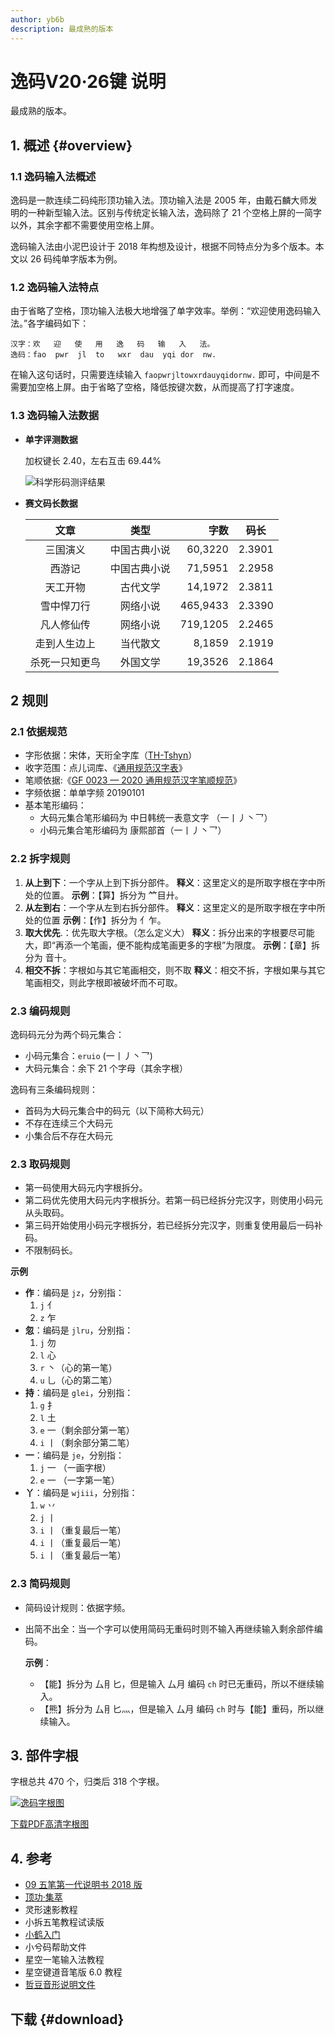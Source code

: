 ```yaml
---
author: yb6b
description: 最成熟的版本
---
```


<script setup>
const urls = [
  [
    ["v20/duoduo-4.0.setup.exe.7z", "多多4.0安装包.7z"],
    ["v20/Rime-20220609.7z", "Rime 配置文件.7z"],
    ["v20/rime-single.7z", "纯单字版Rime配置文件（新手推荐）.7z"],
  ],
  [
    ["v20/Keymap.8K.pdf", "8K彩色键位图.pdf"],
    ["v20/Keymap.8K.monochrome.pdf", "8K黑白键位图.pdf"],
    ["v20/zigen-anki.apkg", "字根记忆Anki包.apkg"],
  ],
  [
    ["v20/division.7z", "拆分表.7z"],
    ["v20/sai-ma-biao.7z", "极速赛码器码表.7z"],
  ],
];
</script>
# 逸码V20·26键 说明
最成熟的版本。

## 1. 概述 {#overview}
### 1.1 逸码输入法概述
逸码是一款连续二码纯形顶功输入法。顶功输入法是 2005 年，由戴石麟大师发明的一种新型输入法。区别与传统定长输入法，逸码除了 21 个空格上屏的一简字以外，其余字都不需要使用空格上屏。

逸码输入法由小泥巴设计于 2018 年构想及设计，根据不同特点分为多个版本。本文以 26 码纯单字版本为例。

### 1.2 逸码输入法特点
由于省略了空格，顶功输入法极大地增强了单字效率。举例：“欢迎使用逸码输入法。”各字编码如下：
```
汉字：欢   迎   使   用   逸   码   输   入   法。
逸码：fao  pwr  jl  to   wxr  dau  yqi dor  nw.
```
在输入这句话时，只需要连续输入 `faopwrjltowxrdauyqidornw.` 即可，中间是不需要加空格上屏。由于省略了空格，降低按键次数，从而提高了打字速度。

### 1.3 逸码输入法数据
- **单字评测数据**
  
  加权键长 2.40，左右互击 69.44%

  ![科学形码测评结果](/v20/measure.webp)

- **赛文码长数据**

  |文章|类型|字数|码长|
  |:-:|:-:|--:|:-:|
  | 三国演义 | 中国古典小说 | 60,3220 | 2.3901|
  | 西游记 | 中国古典小说 | 71,5951 | 2.2958|
  | 天工开物 | 古代文学 | 14,1972 | 2.3811|
  | 雪中悍刀行 | 网络小说 | 465,9433 | 2.3390|
  | 凡人修仙传| 网络小说 | 719,1205 | 2.2465|
  | 走到人生边上 | 当代散文 |8,1859 | 2.1919|
  |杀死一只知更鸟| 外国文学 | 19,3526 | 2.1864|

## 2 规则
### 2.1 依据规范
- 字形依据：宋体，天珩全字库（[TH-Tshyn](http://cheonhyeong.com/Simplified/download.html)）
- 收字范围：点儿词库、《[通用规范汉字表](http://www.moe.gov.cn/jyb_sjzl/ziliao/A19/201306/t20130601_186002.html)》
- 笔顺依据:《[GF 0023 — 2020 通用规范汉字笔顺规范](http://www.moe.gov.cn/jyb_sjzl/ziliao/A19/202103/t20210318_520473.html)》
- 字频依据：单单字频 20190101
- 基本笔形编码：
  -  大码元集合笔形编码为 中日韩统一表意文字 （<span class="kaiti-font">一丨丿丶乛</span>）
  -  小码元集合笔形编码为 康熙部首（<span class="kaiti-font">⼀⼁⼃⼂⺂</span>）

### 2.2 拆字规则

1. **从上到下**：一个字从上到下拆分部件。
**释义**：这里定义的是所取字根在字中所处的位置。
**示例**：【算】拆分为 <span class="kaiti-font">⺮目廾</span>。
2. **从左到右**：一个字从左到右拆分部件。
**释义**：这里定义的是所取字根在字中所处的位置
**示例**：【作】拆分为 <span class="kaiti-font">亻乍</span>。
3. **取大优先**.：优先取大字根。（怎么定义大）
**释义**：拆分出来的字根要尽可能大，即“再添一个笔画，便不能构成笔画更多的字根”为限度。
**示例**：【章】拆分为 <span class="kaiti-font">音十</span>。
4. **相交不拆**：字根如与其它笔画相交，则不取
**释义**：相交不拆，字根如果与其它笔画相交，则此字根即被破坏而不可取。

### 2.3 编码规则
逸码码元分为两个码元集合：

* 小码元集合：`eruio` (<span class="kaiti-font">一丨丿丶⺂</span>)
* 大码元集合：余下 21 个字母（其余字根）

逸码有三条编码规则：

* 首码为大码元集合中的码元（以下简称大码元）
* 不存在连续三个大码元
* 小集合后不存在大码元

### 2.3 取码规则
* 第一码使用大码元内字根拆分。
* 第二码优先使用大码元内字根拆分。若第一码已经拆分完汉字，则使用小码元从头取码。
* 第三码开始使用小码元字根拆分，若已经拆分完汉字，则重复使用最后一码补码。
* 不限制码长。

**示例**
* **作**：编码是 `jz`，分别指：
  1. `j` <span class="kaiti-font">亻</span>
  2. `z` <span class="kaiti-font">乍 </span>
* **忽**：编码是 `jlru`，分别指：
  1. `j` <span class="kaiti-font">勿</span>
  2. `l` <span class="kaiti-font">心</span>
  3. `r` <span class="kaiti-font">丶</span>（心的第一笔）
  4. `u` <span class="kaiti-font">乚</span>（心的第二笔）
* **持**：编码是 `glei`，分别指：
  1. `g` <span class="kaiti-font">扌</span>
  2. `l` <span class="kaiti-font">土</span>
  3. `e` <span class="kaiti-font">一</span>（剩余部分第一笔）
  4. `i` <span class="kaiti-font">丨</span>（剩余部分第二笔）
* **一**：编码是 `je`，分别指：
  1. `j` <span class="kaiti-font">一</span> （一画字根）
  2. `e` <span class="kaiti-font">一</span> （一字第一笔）
* **丫**：编码是 `wjiii`，分别指：
  1. `w` <span class="kaiti-font">丷</span>
  2. `j` <span class="kaiti-font">丨</span>
  3. `i` <span class="kaiti-font">丨</span>（重复最后一笔）
  4. `i` <span class="kaiti-font">丨</span>（重复最后一笔）
  5. `i` <span class="kaiti-font">丨</span>（重复最后一笔）

### 2.3 简码规则
- 简码设计规则：依据字频。
- 出简不出全：当一个字可以使用简码无重码时则不输入再继续输入剩余部件编码。

  **示例**：
  - 【能】拆分为 <span class="kaiti-font">厶⺝匕</span>，但是输入 <span class="kaiti-font">厶月</span> 编码 `ch` 时已无重码，所以不继续输入。
  - 【熊】拆分为 <span class="kaiti-font">厶⺝匕灬</span>，但是输入 <span class="kaiti-font">厶月</span> 编码 `ch` 时与【能】重码，所以继续输入。

## 3. 部件字根
字根总共 470 个，归类后 318 个字根。

[![逸码字根图](/v20/v20-kbd.webp)](/v20/v20-kbd.webp)

<a class="button is-small is-light" href="/v20/v20-kbd.pdf" target="_blank" download="逸码V20字根图矢量图.pdf">下载PDF高清字根图</a>

## 4. 参考
- [09 五笔第一代说明书 2018 版](http://gaokuan.ysepan.com/)
- [顶功·集萃](https://ding.tansongchen.com/)
- 灵形速影教程
- 小拆五笔教程试读版
- [小鹤入门](https://help.flypy.com/#/)
- 小兮码帮助文件
- 星空一笔输入法教程
- 星空键道音笔版 6.0 教程
- [哲豆音形说明文件](http://zzdzzd.ysepan.com/)

## 下载 {#download}
<Download :urls />